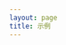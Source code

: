 ```yaml
---
layout: page
title: 示例
---
```


<script lang="ts" setup>
import { computed } from 'vue'
import { useData } from 'vitepress'
import { data } from './index.data.ts'

const { params } = useData()

const code = computed(() => data[params.value?.name])
</script>

<Example :code="code" />